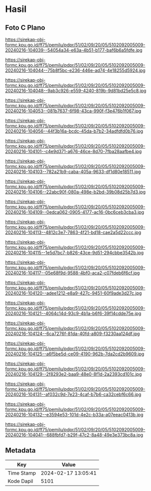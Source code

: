 # Hasil

## Foto C Plano

https://sirekap-obj-formc.kpu.go.id/ff75/pemilu/pdpr/51/02/09/20/05/5102092005009-20240216-104039--54054a34-e63a-4b51-b177-baf6b6a5fdfe.jpg

https://sirekap-obj-formc.kpu.go.id/ff75/pemilu/pdpr/51/02/09/20/05/5102092005009-20240216-104044--75b8f5bc-e236-446e-ad74-4e18255d5924.jpg

https://sirekap-obj-formc.kpu.go.id/ff75/pemilu/pdpr/51/02/09/20/05/5102092005009-20240216-104048--9ab3c926-e559-4240-819b-9d81bd25e5c8.jpg

https://sirekap-obj-formc.kpu.go.id/ff75/pemilu/pdpr/51/02/09/20/05/5102092005009-20240216-104053--081b7637-6f98-43ca-990f-f3e476b1f067.jpg

https://sirekap-obj-formc.kpu.go.id/ff75/pemilu/pdpr/51/02/09/20/05/5102092005009-20240216-104056--44f3b16a-bcdc-45da-b7b2-34adfdfd0b76.jpg

https://sirekap-obj-formc.kpu.go.id/ff75/pemilu/pdpr/51/02/09/20/05/5102092005009-20240216-104101--c4e9d371-a676-46ce-8d70-7fba28aafbe4.jpg

https://sirekap-obj-formc.kpu.go.id/ff75/pemilu/pdpr/51/02/09/20/05/5102092005009-20240216-104103--782a21b9-caba-405a-9633-df1d80e18511.jpg

https://sirekap-obj-formc.kpu.go.id/ff75/pemilu/pdpr/51/02/09/20/05/5102092005009-20240216-104106--22abc90f-080a-498e-b2bd-39b08d25b7d3.jpg

https://sirekap-obj-formc.kpu.go.id/ff75/pemilu/pdpr/51/02/09/20/05/5102092005009-20240216-104109--0edca062-0905-4177-ac16-0bc6ceb3cba3.jpg

https://sirekap-obj-formc.kpu.go.id/ff75/pemilu/pdpr/51/02/09/20/05/5102092005009-20240216-104113--4812c3e7-7863-4f21-bd18-cae2a5d22ccc.jpg

https://sirekap-obj-formc.kpu.go.id/ff75/pemilu/pdpr/51/02/09/20/05/5102092005009-20240216-104115--1e5d7bc7-b826-43ce-9d51-294cbbe3542b.jpg

https://sirekap-obj-formc.kpu.go.id/ff75/pemilu/pdpr/51/02/09/20/05/5102092005009-20240216-104117--05e68f9d-9588-4bf0-aca2-c07fdeb6f6cf.jpg

https://sirekap-obj-formc.kpu.go.id/ff75/pemilu/pdpr/51/02/09/20/05/5102092005009-20240216-104120--adee1212-e8a9-427c-9451-60f9ade3d27c.jpg

https://sirekap-obj-formc.kpu.go.id/ff75/pemilu/pdpr/51/02/09/20/05/5102092005009-20240216-104121--4064c14d-93c9-4b1a-b6f6-39f14cdde75e.jpg

https://sirekap-obj-formc.kpu.go.id/ff75/pemilu/pdpr/51/02/09/20/05/5102092005009-20240216-104124--6ca7276f-81da-40fd-a809-f3230aa124df.jpg

https://sirekap-obj-formc.kpu.go.id/ff75/pemilu/pdpr/51/02/09/20/05/5102092005009-20240216-104125--a6f5be5d-ce09-4190-962b-7da2cd2b9609.jpg

https://sirekap-obj-formc.kpu.go.id/ff75/pemilu/pdpr/51/02/09/20/05/5102092005009-20240216-104129--2f8293e2-baa9-48e0-8f1d-2a2393cd101c.jpg

https://sirekap-obj-formc.kpu.go.id/ff75/pemilu/pdpr/51/02/09/20/05/5102092005009-20240216-104131--af032c9d-7e23-4caf-b7b6-ca32cebf6c66.jpg

https://sirekap-obj-formc.kpu.go.id/ff75/pemilu/pdpr/51/02/09/20/05/5102092005009-20240216-104132--e3594e53-101d-4e2c-b33a-a07eeac0413b.jpg

https://sirekap-obj-formc.kpu.go.id/ff75/pemilu/pdpr/51/02/09/20/05/5102092005009-20240216-104041--688fbfd7-b29f-47c2-8a48-49e3e373bc8a.jpg


## Metadata

| Key        | Value               |
| ---------- | ------------------- |
| Time Stamp | 2024-02-17 13:05:41 |
| Kode Dapil | 5101                |



